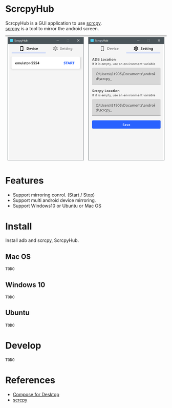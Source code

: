 # ScrcpyHub

ScrcpyHub is a GUI application to use [scrcpy](https://github.com/Genymobile/scrcpy).    
[scrcpy](https://github.com/Genymobile/scrcpy) is a tool to mirror the android screen.

| ![demo1](demo1.PNG) | ![demo2](demo2.PNG) | 
| --- | ---- |

# Features

- Support mirroring conrol. (Start / Stop)
- Support multi android device mirroring.
- Support Windows10 or Ubuntu or Mac OS

# Install

Install adb and scrcpy, ScrcpyHub.

## Mac OS

```
TODO
```

## Windows 10

```
TODO
```

## Ubuntu

```
TODO
```

# Develop

```
TODO
```

# References

- [Compose for Desktop](https://www.jetbrains.com/lp/compose/)
- [scrcpy](https://github.com/Genymobile/scrcpy)
